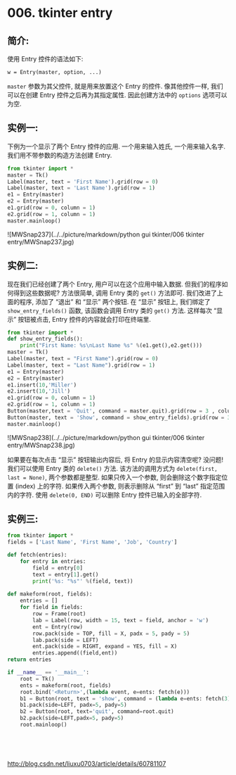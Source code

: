 # 006. tkinter entry

## 简介:

使用 Entry 控件的语法如下: 

`w = Entry(master, option, ...)` 

`master` 参数为其父控件, 就是用来放置这个 Entry 的控件. 像其他控件一样, 我们可以在创建 Entry 控件之后再为其指定属性. 因此创建方法中的 `options` 选项可以为空. 

## 实例一:

下例为一个显示了两个 Entry 控件的应用. 一个用来输入姓氏, 一个用来输入名字. 我们用不带参数的构造方法创建 Entry.

```python
from tkinter import *
master = Tk()
Label(master, text = 'First Name').grid(row = 0)
Label(master, text = 'Last Name').grid(row = 1)
e1 = Entry(master)
e2 = Entry(master)
e1.grid(row = 0, column = 1)
e2.grid(row = 1, column = 1)
master.mainloop()
```

![MWSnap237](../../picture/markdown/python gui tkinter/006 tkinter entry/MWSnap237.jpg)

## 实例二:

现在我们已经创建了两个 Entry, 用户可以在这个应用中输入数据. 但我们的程序如何得到这些数据呢? 
方法很简单, 调用 Entry 类的 `get()` 方法即可. 我们改进了上面的程序, 添加了 “退出” 和 “显示” 两个按钮. 在 “显示” 按钮上, 我们绑定了 `show_entry_fields()` 函数, 该函数会调用 Entry 类的 `get()` 方法. 这样每次 “显示” 按钮被点击, Entry 控件的内容就会打印在终端里.

```python
from tkinter import *
def show_entry_fields():
    print("First Name: %s\nLast Name %s" %(e1.get(),e2.get()))
master = Tk()
Label(master, text = "First Name").grid(row = 0)
Label(master, text = "Last Name").grid(row = 1)
e1 = Entry(master)
e2 = Entry(master)
e1.insert(10,'Miller')
e2.insert(10,'Jill')
e1.grid(row = 0, column = 1)
e2.grid(row = 1, column = 1)
Button(master,text = 'Quit', command = master.quit).grid(row = 3 , column = 0, sticky = W, pady = 4)
Button(master, text = 'Show', command = show_entry_fields).grid(row = 3, column = 1, sticky = W, pady = 4)
master.mainloop()
```

![MWSnap238](../../picture/markdown/python gui tkinter/006 tkinter entry/MWSnap238.jpg)

如果要在每次点击 “显示” 按钮输出内容后, 将 Entry 的显示内容清空呢? 没问题! 我们可以使用 Entry 类的 `delete()` 方法. 该方法的调用方式为 `delete(first, last = None)`, 两个参数都是整型. 如果只传入一个参数, 则会删除这个数字指定位置 (index) 上的字符. 如果传入两个参数, 则表示删除从 “first” 到 “last” 指定范围内的字符. 使用 `delete(0, END)` 可以删除 Entry 控件已输入的全部字符.

## 实例三:



```python
from tkinter import *
fields = ['Last Name', 'First Name', 'Job', 'Country']

def fetch(entries):
    for entry in entries:
        field = entry[0]
        text = entry[1].get()
        print('%s: "%s"' %(field, text))
        
def makeform(root, fields):
    entries = []
    for field in fields:
        row = Frame(root)
        lab = Label(row, width = 15, text = field, anchor = 'w')
        ent = Entry(row)
        row.pack(side = TOP, fill = X, padx = 5, pady = 5)
        lab.pack(side = LEFT)
        ent.pack(side = RIGHT, expand = YES, fill = X)
        entries.append((field,ent))
return entries

if __name__ == '__main__':
    root = Tk()
    ents = makeform(root, fields)
    root.bind('<Return>',(lambda event, e=ents: fetch(e)))
    b1 = Button(root, text = 'show', command = (lambda e=ents: fetch(3)))
    b1.pack(side=LEFT, padx=5, pady=5)
    b2 = Button(root, text='quit', command=root.quit)
    b2.pack(side=LEFT,padx=5, pady=5)
    root.mainloop()
            
            




```



http://blog.csdn.net/liuxu0703/article/details/60781107























